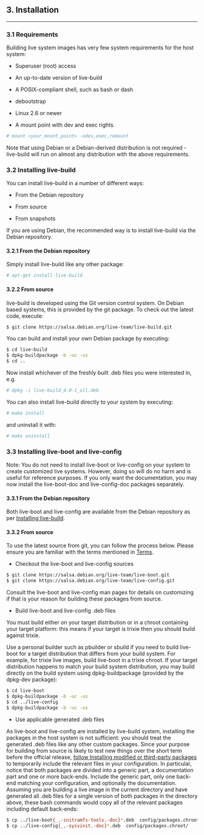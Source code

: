 
## 3. Installation
--------

### 3.1 Requirements

Building live system images has very few system requirements for the host system:

- Superuser (root) access

- An up-to-date version of live-build

- A POSIX-compliant shell, such as bash or dash

- debootstrap

- Linux 2.6 or newer

- A mount point with dev and exec rights.

```bash
# mount <your_mount_point> -odev,exec,remount
```

Note that using Debian or a Debian-derived distribution is not required - live-build will run on almost any distribution with the above requirements.

### 3.2 Installing live-build

You can install live-build in a number of different ways:

- From the Debian repository

- From source

- From snapshots

If you are using Debian, the recommended way is to install live-build via the Debian repository.

#### 3.2.1 From the Debian repository

Simply install live-build like any other package:

```bash
# apt-get install live-build
```

#### 3.2.2 From source

live-build is developed using the Git version control system. On Debian based systems, this is provided by the git package. To check out the latest code, execute:

```bash
$ git clone https://salsa.debian.org/live-team/live-build.git
```

You can build and install your own Debian package by executing:

```bash
$ cd live-build
$ dpkg-buildpackage -b -uc -us
$ cd ..
```

Now install whichever of the freshly built .deb files you were interested in, e.g.

```bash
# dpkg -i live-build_4.0-1_all.deb
```

You can also install live-build directly to your system by executing:

```bash
# make install
```

and uninstall it with:

```bash
# make uninstall
```

### 3.3 Installing live-boot and live-config

Note: You do not need to install live-boot or live-config on your system to create customized live systems. However, doing so will do no harm and is useful for reference purposes. If you only want the documentation, you may now install the live-boot-doc and live-config-doc packages separately.

#### 3.3.1 From the Debian repository

Both live-boot and live-config are available from the Debian repository as per [Installing live-build](https://live-team.pages.debian.net/live-manual/html/live-manual/installation.en.html#installing-live-build).

#### 3.3.2 From source

To use the latest source from git, you can follow the process below. Please ensure you are familiar with the terms mentioned in [Terms](https://live-team.pages.debian.net/live-manual/html/live-manual/about-manual.en.html#terms).

- Checkout the live-boot and live-config sources

```bash
$ git clone https://salsa.debian.org/live-team/live-boot.git
$ git clone https://salsa.debian.org/live-team/live-config.git
```

Consult the live-boot and live-config man pages for details on customizing if that is your reason for building these packages from source.

- Build live-boot and live-config .deb files

You must build either on your target distribution or in a chroot containing your target platform: this means if your target is trixie then you should build against trixie.

Use a personal builder such as pbuilder or sbuild if you need to build live-boot for a target distribution that differs from your build system. For example, for trixie live images, build live-boot in a trixie chroot. If your target distribution happens to match your build system distribution, you may build directly on the build system using dpkg-buildpackage (provided by the dpkg-dev package):

```bash
$ cd live-boot
$ dpkg-buildpackage -b -uc -us
$ cd ../live-config
$ dpkg-buildpackage -b -uc -us
```

- Use applicable generated .deb files

As live-boot and live-config are installed by live-build system, installing the packages in the host system is not sufficient: you should treat the generated .deb files like any other custom packages. Since your purpose for building from source is likely to test new things over the short term before the official release, [follow Installing modified or third-party packages](https://live-team.pages.debian.net/live-manual/html/live-manual/customizing-package-installation.en.html#installing-modified-or-third-party-packages) to temporarily include the relevant files in your configuration. In particular, notice that both packages are divided into a generic part, a documentation part and one or more back-ends. Include the generic part, only one back-end matching your configuration, and optionally the documentation. Assuming you are building a live image in the current directory and have generated all .deb files for a single version of both packages in the directory above, these bash commands would copy all of the relevant packages including default back-ends:

```bash
$ cp ../live-boot{_,-initramfs-tools,-doc}*.deb  config/packages.chroot/
$ cp ../live-config{_,-sysvinit,-doc}*.deb  config/packages.chroot/
```
